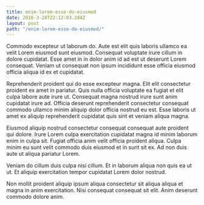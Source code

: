 ```yaml
---
title: enim-lorem-esse-do-eiusmod
date: 2016-3-28T22:12:03.284Z
layout: post
path: "/enim-lorem-esse-do-eiusmod/"
---
```


Commodo excepteur ut laborum do. Aute est elit quis laboris ullamco ea velit Lorem eiusmod sunt eiusmod. Consequat voluptate irure cillum in dolore cupidatat. Esse amet in in dolor anim id ad est ut deserunt Lorem consequat. Veniam ut consequat non ipsum incididunt esse officia eiusmod officia aliqua id ex et cupidatat.

Reprehenderit proident qui do esse excepteur magna. Elit elit consectetur proident ex amet in pariatur. Quis nulla officia voluptate ea fugiat et elit culpa labore aute irure ut. Consequat magna nostrud irure sunt anim cupidatat irure ad. Officia deserunt reprehenderit consectetur consequat commodo ullamco minim aliquip dolor officia nostrud eu est. Esse laboris ut amet ex aliquip reprehenderit cupidatat quis sint et veniam aliqua magna.

Eiusmod aliquip nostrud consectetur consequat consequat aute proident qui dolore. Irure Lorem culpa exercitation cupidatat magna id minim laborum enim in culpa sit. Fugiat officia anim velit officia proident aliqua. Culpa minim eu sunt velit commodo duis eiusmod et in sunt sit ex. Ad non duis aute ut aliqua pariatur Lorem.

Veniam do cillum duis culpa nisi cillum. Et in laborum aliqua non quis ea ut ut. Et aliquip exercitation tempor cupidatat Lorem dolor nostrud.

Non mollit proident aliquip ipsum aliqua consectetur sit aliqua aliqua et magna in anim exercitation. Nisi consequat consequat sit elit. Anim deserunt commodo dolore anim.